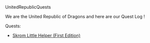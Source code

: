 UnitedRepublicQuests

We are the United Republic of Dragons and here are our Quest Log !

Quests:
- [Skrom Little Helper (First Edition)](https://github.com/nvareille/UnitedRepublicQuests)